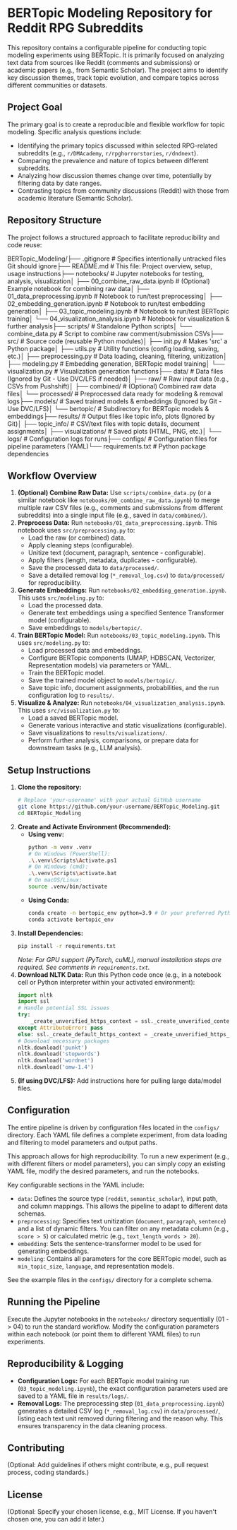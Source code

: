 # BERTopic Modeling Repository for Reddit RPG Subreddits

This repository contains a configurable pipeline for conducting topic modeling experiments using BERTopic. It is primarily focused on analyzing text data from sources like Reddit (comments and submissions) or academic papers (e.g., from Semantic Scholar). The project aims to identify key discussion themes, track topic evolution, and compare topics across different communities or datasets.

## Project Goal

The primary goal is to create a reproducible and flexible workflow for topic modeling. Specific analysis questions include:
*   Identifying the primary topics discussed within selected RPG-related subreddits (e.g., `r/DMAcademy`, `r/rpghorrorstories`, `r/dndnext`).
*   Comparing the prevalence and nature of topics between different subreddits.
*   Analyzing how discussion themes change over time, potentially by filtering data by date ranges.
*   Contrasting topics from community discussions (Reddit) with those from academic literature (Semantic Scholar).

## Repository Structure

The project follows a structured approach to facilitate reproducibility and code reuse:

BERTopic_Modeling/├── .gitignore           # Specifies intentionally untracked files Git should ignore├── README.md            # This file: Project overview, setup, usage instructions├── notebooks/           # Jupyter notebooks for testing, analysis, visualization│   ├── 00_combine_raw_data.ipynb # (Optional) Example notebook for combining raw data│   ├── 01_data_preprocessing.ipynb # Notebook to run/test preprocessing│   ├── 02_embedding_generation.ipynb # Notebook to run/test embedding generation│   ├── 03_topic_modeling.ipynb     # Notebook to run/test BERTopic training│   └── 04_visualization_analysis.ipynb # Notebook for visualization & further analysis├── scripts/             # Standalone Python scripts│   └── combine_data.py  # Script to combine raw comment/submission CSVs├── src/                 # Source code (reusable Python modules)│   ├── init.py      # Makes 'src' a Python package│   ├── utils.py         # Utility functions (config loading, saving, etc.)│   ├── preprocessing.py # Data loading, cleaning, filtering, unitization│   ├── modeling.py      # Embedding generation, BERTopic model training│   └── visualization.py # Visualization generation functions├── data/                # Data files (Ignored by Git - Use DVC/LFS if needed)│   ├── raw/             # Raw input data (e.g., CSVs from Pushshift)│   ├── combined/        # (Optional) Combined raw data files│   └── processed/       # Preprocessed data ready for modeling & removal logs├── models/              # Saved trained models & embeddings (Ignored by Git - Use DVC/LFS)│   └── bertopic/        # Subdirectory for BERTopic models & embeddings├── results/             # Output files like topic info, plots (Ignored by Git)│   ├── topic_info/      # CSV/text files with topic details, document assignments│   ├── visualizations/  # Saved plots (HTML, PNG, etc.)│   └── logs/            # Configuration logs for runs├── configs/             # Configuration files for pipeline parameters (YAML)└── requirements.txt     # Python package dependencies
## Workflow Overview

1.  **(Optional) Combine Raw Data:** Use `scripts/combine_data.py` (or a similar notebook like `notebooks/00_combine_raw_data.ipynb`) to merge multiple raw CSV files (e.g., comments and submissions from different subreddits) into a single input file (e.g., saved in `data/combined/`).
2.  **Preprocess Data:** Run `notebooks/01_data_preprocessing.ipynb`. This notebook uses `src/preprocessing.py` to:
    * Load the raw (or combined) data.
    * Apply cleaning steps (configurable).
    * Unitize text (document, paragraph, sentence - configurable).
    * Apply filters (length, metadata, duplicates - configurable).
    * Save the processed data to `data/processed/`.
    * Save a detailed removal log (`*_removal_log.csv`) to `data/processed/` for reproducibility.
3.  **Generate Embeddings:** Run `notebooks/02_embedding_generation.ipynb`. This uses `src/modeling.py` to:
    * Load the processed data.
    * Generate text embeddings using a specified Sentence Transformer model (configurable).
    * Save embeddings to `models/bertopic/`.
4.  **Train BERTopic Model:** Run `notebooks/03_topic_modeling.ipynb`. This uses `src/modeling.py` to:
    * Load processed data and embeddings.
    * Configure BERTopic components (UMAP, HDBSCAN, Vectorizer, Representation models) via parameters or YAML.
    * Train the BERTopic model.
    * Save the trained model object to `models/bertopic/`.
    * Save topic info, document assignments, probabilities, and the run configuration log to `results/`.
5.  **Visualize & Analyze:** Run `notebooks/04_visualization_analysis.ipynb`. This uses `src/visualization.py` to:
    * Load a saved BERTopic model.
    * Generate various interactive and static visualizations (configurable).
    * Save visualizations to `results/visualizations/`.
    * Perform further analysis, comparisons, or prepare data for downstream tasks (e.g., LLM analysis).

## Setup Instructions

1.  **Clone the repository:**
    ```bash
    # Replace 'your-username' with your actual GitHub username
    git clone https://github.com/your-username/BERTopic_Modeling.git
    cd BERTopic_Modeling
    ```
2.  **Create and Activate Environment (Recommended):**
    * **Using venv:**
      ```bash
      python -m venv .venv
      # On Windows (PowerShell):
      .\.venv\Scripts\Activate.ps1
      # On Windows (cmd):
      .\.venv\Scripts\activate.bat
      # On macOS/Linux:
      source .venv/bin/activate
      ```
    * **Using Conda:**
      ```bash
      conda create -n bertopic_env python=3.9 # Or your preferred Python version
      conda activate bertopic_env
      ```
3.  **Install Dependencies:**
    ```bash
    pip install -r requirements.txt
    ```
    *Note: For GPU support (PyTorch, cuML), manual installation steps are required. See comments in `requirements.txt`.*
4.  **Download NLTK Data:** Run this Python code once (e.g., in a notebook cell or Python interpreter within your activated environment):
    ```python
    import nltk
    import ssl
    # Handle potential SSL issues
    try:
        _create_unverified_https_context = ssl._create_unverified_context
    except AttributeError: pass
    else: ssl._create_default_https_context = _create_unverified_https_context
    # Download necessary packages
    nltk.download('punkt')
    nltk.download('stopwords')
    nltk.download('wordnet')
    nltk.download('omw-1.4')
    ```
5.  **(If using DVC/LFS):** Add instructions here for pulling large data/model files.

## Configuration

The entire pipeline is driven by configuration files located in the `configs/` directory. Each YAML file defines a complete experiment, from data loading and filtering to model parameters and output paths.

This approach allows for high reproducibility. To run a new experiment (e.g., with different filters or model parameters), you can simply copy an existing YAML file, modify the desired parameters, and run the notebooks.

Key configurable sections in the YAML include:
*   `data`: Defines the source type (`reddit`, `semantic_scholar`), input path, and column mappings. This allows the pipeline to adapt to different data schemas.
*   `preprocessing`: Specifies text unitization (`document`, `paragraph`, `sentence`) and a list of dynamic filters. You can filter on any metadata column (e.g., `score > 5`) or calculated metric (e.g., `text_length_words > 20`).
*   `embedding`: Sets the sentence-transformer model to be used for generating embeddings.
*   `modeling`: Contains all parameters for the core BERTopic model, such as `min_topic_size`, `language`, and representation models.

See the example files in the `configs/` directory for a complete schema.

## Running the Pipeline

Execute the Jupyter notebooks in the `notebooks/` directory sequentially (01 -> 04) to run the standard workflow. Modify the configuration parameters within each notebook (or point them to different YAML files) to run experiments.

## Reproducibility & Logging

* **Configuration Logs:** For each BERTopic model training run (`03_topic_modeling.ipynb`), the exact configuration parameters used are saved to a YAML file in `results/logs/`.
* **Removal Logs:** The preprocessing step (`01_data_preprocessing.ipynb`) generates a detailed CSV log (`*_removal_log.csv`) in `data/processed/`, listing each text unit removed during filtering and the reason why. This ensures transparency in the data cleaning process.

## Contributing

(Optional: Add guidelines if others might contribute, e.g., pull request process, coding standards.)

## License

(Optional: Specify your chosen license, e.g., MIT License. If you haven't chosen one, you can add it later.)
